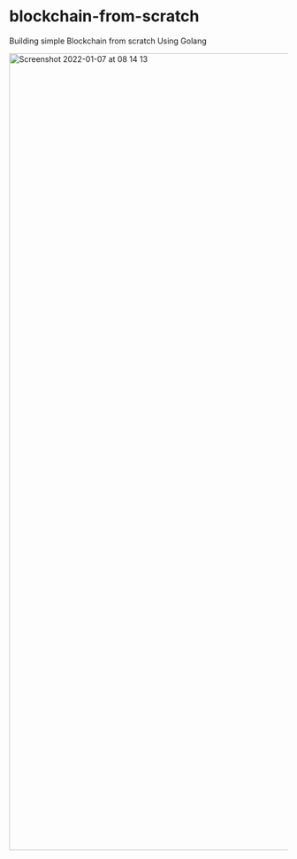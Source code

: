 # blockchain-from-scratch
Building simple Blockchain from scratch Using Golang

<img width="1440" alt="Screenshot 2022-01-07 at 08 14 13" src="https://user-images.githubusercontent.com/66339097/148509286-ca753236-ced2-4a9c-b1ad-b1fd9ffb21ff.png">

